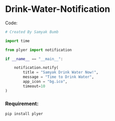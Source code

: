 # Drink-Water-Notification

 Code:
```py
# Created By Samyak Bumb

import time

from plyer import notification

if __name__ == "__main__":

    notification.notify(
        title = "Samyak Drink Water Now!",
        message = "Time to Drink Water",
        app_icon = "bg.ico",
        timeout=10
)
```

### Requirement:
```javascript
pip install plyer
```

